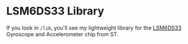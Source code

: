 # LSM6DS33 Library

If you look in `/lib`, you'll see my lightweight library for the 
[LSM6DS33](https://www.pololu.com/file/0J1087/LSM6DS33.pdf) Gyroscope and Accelerometer chip from ST. 
